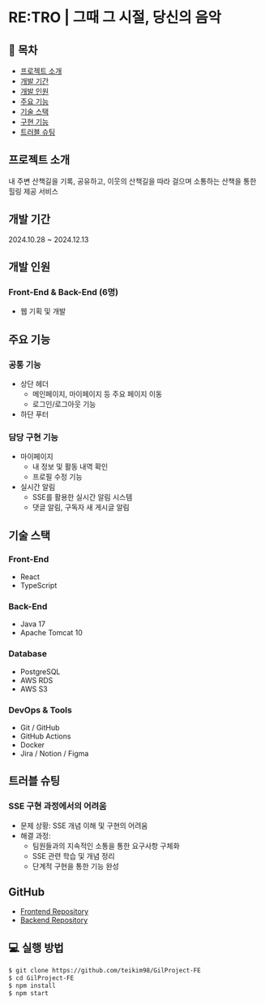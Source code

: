 # RE:TRO | 그때 그 시절, 당신의 음악

## 📌 목차
* [프로젝트 소개](#프로젝트-소개)
* [개발 기간](#개발-기간)
* [개발 인원](#개발-인원)
* [주요 기능](#주요-기능)
* [기술 스택](#기술-스택)
* [구현 기능](#구현-기능)
* [트러블 슈팅](#트러블-슈팅)

## 프로젝트 소개
내 주변 산책길을 기록, 공유하고, 이웃의 산책길을 따라 걸으며 소통하는 산책을 통한 힐링 제공 서비스

## 개발 기간
2024.10.28 ~ 2024.12.13

## 개발 인원
### Front-End & Back-End (6명)
* 웹 기획 및 개발

## 주요 기능
### 공통 기능
* 상단 헤더
  * 메인페이지, 마이페이지 등 주요 페이지 이동
  * 로그인/로그아웃 기능
* 하단 푸터

### 담당 구현 기능
* 마이페이지
  * 내 정보 및 활동 내역 확인
  * 프로필 수정 기능
* 실시간 알림
  * SSE를 활용한 실시간 알림 시스템
  * 댓글 알림, 구독자 새 게시글 알림

## 기술 스택
### Front-End
* React
* TypeScript

### Back-End
* Java 17
* Apache Tomcat 10

### Database
* PostgreSQL
* AWS RDS
* AWS S3

### DevOps & Tools
* Git / GitHub
* GitHub Actions
* Docker
* Jira / Notion / Figma

## 트러블 슈팅
### SSE 구현 과정에서의 어려움
* 문제 상황: SSE 개념 이해 및 구현의 어려움
* 해결 과정: 
  * 팀원들과의 지속적인 소통을 통한 요구사항 구체화
  * SSE 관련 학습 및 개념 정리
  * 단계적 구현을 통한 기능 완성

## GitHub
- [Frontend Repository](https://github.com/teikim98/GilProject-FE)
- [Backend Repository](https://github.com/momoandsana/Gil-Project-Backend)

## 💻 실행 방법
```bash
$ git clone https://github.com/teikim98/GilProject-FE
$ cd GilProject-FE
$ npm install
$ npm start
```
